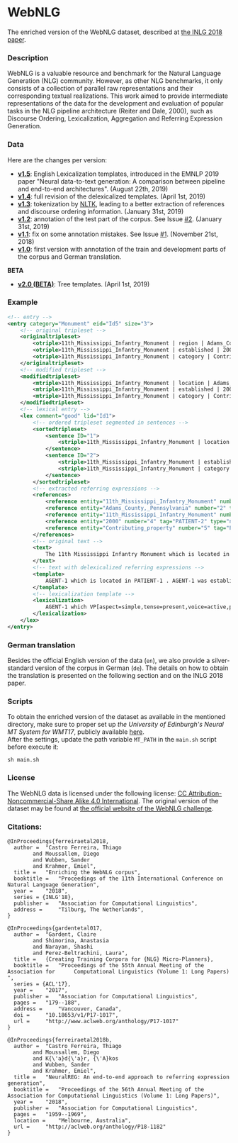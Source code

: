 # WebNLG
The enriched version of the WebNLG dataset, described at [the INLG 2018 paper](https://aclweb.org/anthology/W18-6521).

### Description

WebNLG is a valuable resource and benchmark for the Natural Language Generation (NLG) community. However, as other NLG benchmarks, it only consists of a collection of parallel raw representations and their
corresponding textual realizations. This work aimed to provide intermediate representations of the data for the development and evaluation of popular tasks in the NLG pipeline architecture (Reiter and Dale, 2000), such as Discourse Ordering, Lexicalization, Aggregation and Referring Expression Generation.

### Data

Here are the changes per version:

- [**v1.5**](data/v1.5): English Lexicalization templates, introduced in the EMNLP 2019 paper "Neural data-to-text generation: A comparison between pipeline and end-to-end architectures". (August 22th, 2019)
- [**v1.4**](data/v1.4): full revision of the delexicalized templates. (April 1st, 2019)
- [**v1.3**](data/v1.3): tokenization by [NLTK](https://www.nltk.org/), leading to a better extraction of references and discourse ordering information. (January 31st, 2019)
- [**v1.2**](data/v1.2): annotation of the test part of the corpus. See Issue [#2](https://github.com/ThiagoCF05/webnlg/issues/2). (January 31st, 2019)
- [**v1.1**](data/v1.1): fix on some annotation mistakes. See Issue [#1](https://github.com/ThiagoCF05/webnlg/issues/1). (November 21st, 2018)
- [**v1.0**](data/v1.0): first version with annotation of the train and development parts of the corpus and German translation.

**BETA**
- [**v2.0 (BETA)**](data/v2.0): Tree templates. (April 1st, 2019)

### Example

```xml
<!-- entry -->
<entry category="Monument" eid="Id5" size="3">
    <!-- original tripleset -->
    <originaltripleset>
        <otriple>11th_Mississippi_Infantry_Monument | region | Adams_County,_Pennsylvania</otriple>
        <otriple>11th_Mississippi_Infantry_Monument | established | 2000</otriple>
        <otriple>11th_Mississippi_Infantry_Monument | category | Contributing_property</otriple>
    </originaltripleset>
    <!-- modified tripleset -->
    <modifiedtripleset>
        <mtriple>11th_Mississippi_Infantry_Monument | location | Adams_County,_Pennsylvania</mtriple>
        <mtriple>11th_Mississippi_Infantry_Monument | established | 2000</mtriple>
        <mtriple>11th_Mississippi_Infantry_Monument | category | Contributing_property</mtriple>
    </modifiedtripleset>
    <!-- lexical entry -->
    <lex comment="good" lid="Id1">
        <!-- ordered tripleset segmented in sentences -->
        <sortedtripleset>
            <sentence ID="1">
                <striple>11th_Mississippi_Infantry_Monument | location | Adams_County,_Pennsylvania</striple>
            </sentence>
            <sentence ID="2">
                <striple>11th_Mississippi_Infantry_Monument | established | 2000</striple>
                <striple>11th_Mississippi_Infantry_Monument | category | Contributing_property</striple>
            </sentence>
        </sortedtripleset>
        <!-- extracted referring expressions -->
        <references>
            <reference entity="11th_Mississippi_Infantry_Monument" number="1" tag="AGENT-1" type="description">The 11th Mississippi Infantry Monument</reference>
            <reference entity="Adams_County,_Pennsylvania" number="2" tag="PATIENT-1" type="name">Adams County , Pennsylvania</reference>
            <reference entity="11th_Mississippi_Infantry_Monument" number="3" tag="AGENT-1" type="pronoun">It</reference>
            <reference entity="2000" number="4" tag="PATIENT-2" type="name">2000</reference>
            <reference entity="Contributing_property" number="5" tag="PATIENT-3" type="name">contributing property</reference>
        </references>
        <!-- original text -->
        <text>
            The 11th Mississippi Infantry Monument which is located in Adams County, Pennsylvania. It was established in 2000 and falls under the category of contributing property.
        </text>
        <!-- text with delexicalized referring expressions -->
        <template>
            AGENT-1 which is located in PATIENT-1 . AGENT-1 was established in PATIENT-2 and falls under the category of PATIENT-3 .
        </template>
        <!-- lexicalization template -->
        <lexicalization>
            AGENT-1 which VP[aspect=simple,tense=present,voice=active,person=3rd,number=singular] be located in PATIENT-1 . AGENT-1 VP[aspect=simple,tense=past,voice=passive,person=null,number=singular] establish in PATIENT-2 and VP[aspect=simple,tense=present,voice=active,person=3rd,number=null] fall under DT[form=defined] the category of PATIENT-3 .
        </lexicalization>
    </lex>
</entry>
```

### German translation

Besides the official English version of the data (``en``), we also provide a silver-standard version of the corpus in German (``de``). The details on how to obtain the translation is presented on the following section and on the INLG 2018 paper.

### Scripts

To obtain the enriched version of the dataset as available in the mentioned directory, 
make sure to proper set up *the University of Edinburgh's Neural MT System for WMT17*, publicly available [here](http://data.statmt.org/wmt17_systems).  
After the settings, update the path variable ``MT_PATH`` in the ``main.sh`` script before execute it:

``
sh main.sh
``

### License

The WebNLG data is licensed under the following license: [CC Attribution-Noncommercial-Share Alike 4.0 International](https://creativecommons.org/licenses/by-nc-sa/4.0/). The original version of the dataset may be found at [the official website of the WebNLG challenge](http://webnlg.loria.fr/pages/challenge.html).

### Citations:

```Tex
@InProceedings{ferreiraetal2018,
  author = 	"Castro Ferreira, Thiago
		and Moussallem, Diego
		and Wubben, Sander
		and Krahmer, Emiel",
  title = 	"Enriching the WebNLG corpus",
  booktitle = 	"Proceedings of the 11th International Conference on Natural Language Generation",
  year = 	"2018",
  series = {INLG'18},
  publisher = 	"Association for Computational Linguistics",
  address = 	"Tilburg, The Netherlands",
}
```

```Tex
@InProceedings{gardentetal017,
  author = 	"Gardent, Claire
		and Shimorina, Anastasia
		and Narayan, Shashi
		and Perez-Beltrachini, Laura",
  title = 	{Creating Training Corpora for {NLG} Micro-Planners},
  booktitle = 	"Proceedings of the 55th Annual Meeting of the Association for      Computational Linguistics (Volume 1: Long Papers)    ",
  series = {ACL'17},
  year = 	"2017",
  publisher = 	"Association for Computational Linguistics",
  pages = 	"179--188",
  address = 	"Vancouver, Canada",
  doi = 	"10.18653/v1/P17-1017",
  url = 	"http://www.aclweb.org/anthology/P17-1017"
}
```

```Tex
@InProceedings{ferreiraetal2018b,
  author = 	"Castro Ferreira, Thiago
		and Moussallem, Diego
		and K{\'a}d{\'a}r, {\'A}kos
		and Wubben, Sander
		and Krahmer, Emiel",
  title = 	"NeuralREG: An end-to-end approach to referring expression generation",
  booktitle = 	"Proceedings of the 56th Annual Meeting of the Association for Computational Linguistics (Volume 1: Long Papers)",
  year = 	"2018",
  publisher = 	"Association for Computational Linguistics",
  pages = 	"1959--1969",
  location = 	"Melbourne, Australia",
  url = 	"http://aclweb.org/anthology/P18-1182"
}
```
